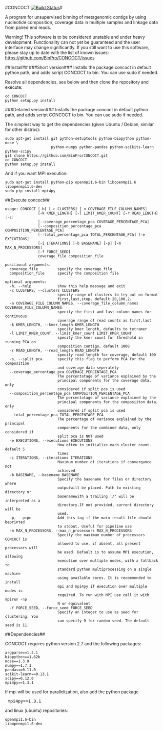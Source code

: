 
#CONCOCT [![Build Status](https://travis-ci.org/BinPro/CONCOCT.png?branch=master)](https://travis-ci.org/BinPro/CONCOCT)#

A program for unsupervised binning of metagenomic contigs by using nucleotide composition, 
coverage data in multiple samples and linkage data from paired end reads.

Warning! This software is to be considered unstable and under heavy development. Functionality can not yet be guaranteed and the user interface may change significantly. 
If you still want to use this software, please stay up to date with the list of known issues:
https://github.com/BinPro/CONCOCT/issues

##Install##
###Short version###
Installs the package concoct in default python path, and adds script CONCOCT to bin. You can use sudo if needed.

Resolve all dependencies, see below and then clone the repository and execute:
```
cd CONCOCT
python setup.py install
```

###Detailed version###
Installs the package concoct in default python path, and adds script CONCOCT to bin. You can use sudo if needed.

The simplest way to get the dependencies (given Ubuntu / Debian, similar for other distros):
```
sudo apt-get install git python-setuptools python-biopython python-nose \
                     python-numpy python-pandas python-scikits-learn python-scipy
git clone https://github.com/BinPro/CONCOCT.git
cd CONCOCT
python setup.py install
```
And if you want MPI execution:
```
sudo apt-get install python-pip openmpi1.6-bin libopenmpi1.6 libopenmpi1.6-dev
sudo pip install mpi4py
```

##Execute concoct##

```
usage: CONCOCT [-h] [-c CLUSTERS] [-n COVERAGE_FILE_COLUMN_NAMES]
               [-k KMER_LENGTH] [-l LIMIT_KMER_COUNT] [-r READ_LENGTH] [-s]
               [--coverage_percentage_pca COVERAGE_PERCENTAGE_PCA]
               [--composition_percentage_pca COMPOSITION_PERCENTAGE_PCA]
               [--total_percentage_pca TOTAL_PERCENTAGE_PCA] [-e EXECUTIONS]
               [-i ITERATIONS] [-b BASENAME] [-p] [-m MAX_N_PROCESSORS]
               [-f FORCE_SEED]
               coverage_file composition_file

positional arguments:
  coverage_file         specify the coverage file
  composition_file      specify the composition file

optional arguments:
  -h, --help            show this help message and exit
  -c CLUSTERS, --clusters CLUSTERS
                        specify range of clusters to try out on format
                        first,last,step. default 20,100,2.
  -n COVERAGE_FILE_COLUMN_NAMES, --coverage_file_column_names COVERAGE_FILE_COLUMN_NAMES
                        specify the first and last column names for continuous
                        coverage range of read counts as first,last
  -k KMER_LENGTH, --kmer_length KMER_LENGTH
                        specify kmer length, defaults to tetramer
  -l LIMIT_KMER_COUNT, --limit_kmer_count LIMIT_KMER_COUNT
                        specify the kmer count for threshold in running PCA on
                        composition contigs, default 1000
  -r READ_LENGTH, --read_length READ_LENGTH
                        specify read length for coverage, default 100
  -s, --split_pca       specify this flag to perform PCA for the composition
                        and coverage data seperately
  --coverage_percentage_pca COVERAGE_PERCENTAGE_PCA
                        The percentatage of variance explained by the
                        principal components for the coverage data, only
                        considered if split pca is used
  --composition_percentage_pca COMPOSITION_PERCENTAGE_PCA
                        The percentatage of variance explained by the
                        principal components for the composiiton data, only
                        considered if split pca is used
  --total_percentage_pca TOTAL_PERCENTAGE_PCA
                        The percentage of variance explained by the principal
                        components for the combined data, only considered if
                        split pca is NOT used
  -e EXECUTIONS, --executions EXECUTIONS
                        How often to initialize each cluster count. default 5
                        times
  -i ITERATIONS, --iterations ITERATIONS
                        Maximum number of iterations if convergance not
                        achieved
  -b BASENAME, --basename BASENAME
                        Specify the basename for files or directory where
                        outputwill be placed. Path to existing directory or
                        basenamewith a trailing '/' will be interpreted as a
                        directory.If not provided, current directory will be
                        used.
  -p, --pipe            Add this tag if the main result file should beprinted
                        to stdout. Useful for pipeline use
  -m MAX_N_PROCESSORS, --max_n_processors MAX_N_PROCESSORS
                        Specify the maximum number of processors CONCOCT is
                        allowed to use, if absent, all present processors will
                        be used. Default is to assume MPI execution, allowing
                        execution over multiple nodes, with a fallback to
                        standard python multiprocessing on a single machine
                        using available cores. It is recommended to install
                        mpi and mpi4py if execution over multiple nodes is
                        required. To run with MPI use call it with mpirun -np
                        N or equivalent
  -f FORCE_SEED, --force_seed FORCE_SEED
                        Specify an integer to use as seed for clustering. You
                        can specify 0 for random seed. The default seed is 11.
```

##Dependencies##

CONCOCT requires python version 2.7 and the following packages:
```
argparse==1.2.1
biopython==1.62b
nose==1.3.0
numpy==1.7.1
pandas==0.11.0
scikit-learn==0.13.1
scipy==0.12.0
mpi4py==1.3.1
```
If mpi will be used for parallelization, also add the python package <pre> mpi4py==1.3.1 </pre> and linux (ubuntu) repositories:
```
openmpi1.6-bin 
libopenmpi1.6-dev
```


